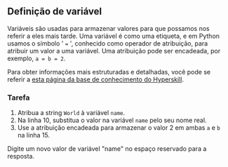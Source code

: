 ## Definição de variável

Variáveis são usadas para armazenar valores para que possamos nos referir a eles mais tarde. Uma variável 
é como uma etiqueta, e em Python usamos o símbolo ' `=` ', conhecido como 
operador de atribuição, para atribuir um valor a uma variável. Uma atribuição pode ser 
encadeada, por exemplo, `a = b = 2`.

Para obter informações mais estruturadas e detalhadas, você pode se referir a [esta página da base de conhecimento do Hyperskill](https://hyperskill.org/learn/step/5859?utm_source=jba&utm_medium=jba_courses_links).

### Tarefa
 1. Atribua a string `World` à variável `name`.
 2. Na linha 10, substitua o valor na variável `name` pelo seu nome real.
 3. Use a atribuição encadeada para armazenar o valor 2 em ambas `a` e `b` na linha 15.

<div class="hint">Digite um novo valor de variável "name" no espaço reservado para a resposta.</div>
